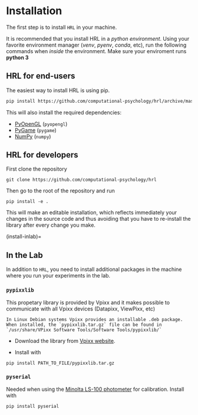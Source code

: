 # Installation

The first step is to install `HRL` in your machine.
 
It is recommended that you install HRL in a *python environment*. 
Using your favorite environment manager (*venv*, *pyenv*, *conda*, etc), 
run the following commands when *inside* the environment.
Make sure your enviroment runs **python 3**


## HRL for end-users

The easiest way to install HRL is using pip.

```bash
pip install https://github.com/computational-psychology/hrl/archive/master.zip
```

This will also install the required dependencies:
- [PyOpenGL](https://pyopengl.sourceforge.net/) (`pyopengl`)
- [PyGame](https://www.pygame.org/) (`pygame`)
- [NumPy](https://numpy.org/) (`numpy`)


## HRL for developers

First clone the repository 

```
git clone https://github.com/computational-psychology/hrl
```

Then go to the root of the repository and run

```
pip install -e .
```

This will make an editable installation, which reflects immediately your
changes in the source code and thus avoiding that you have to re-install the library
after every change you make.

(install-inlab)=
## In the Lab

In addition to `HRL`, you need to install additional packages in the 
machine where you run your experiments in the lab.

### `pypixxlib` 

This propetary library is provided by Vpixx and it makes possible
to communicate with all Vpixx devices (Datapixx, ViewPixx, etc)

```{margin}
In Linux Debian systems Vpixx provides an installable .deb package.
When installed, the `pypixxlib.tar.gz` file can be found in
`/usr/share/VPixx Software Tools/Software Tools/pypixxlib/`
```

- Download the library from [Vpixx website](https://docs.vpixx.com/python/introduction-to-vpixx-python-documentation). 

- Install with

```
pip install PATH_TO_FILE/pypixxlib.tar.gz
```



### `pyserial`

Needed when using the [Minolta LS-100 photometer](https://www.konicaminolta.com/instruments/download/instruction_manual/light/pdf/ls-100-110_instruction_eng.pdf) for calibration. 
Install with

```
pip install pyserial
```
